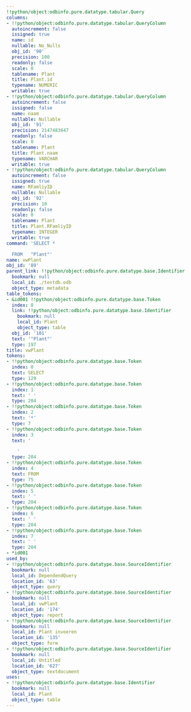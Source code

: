 ```yaml
---
!!python/object:odbinfo.pure.datatype.tabular.Query
columns:
- !!python/object:odbinfo.pure.datatype.tabular.QueryColumn
  autoincrement: false
  issigned: true
  name: id
  nullable: No_Nulls
  obj_id: '90'
  precision: 100
  readonly: false
  scale: 0
  tablename: Plant
  title: Plant.id
  typename: NUMERIC
  writable: true
- !!python/object:odbinfo.pure.datatype.tabular.QueryColumn
  autoincrement: false
  issigned: false
  name: naam
  nullable: Nullable
  obj_id: '91'
  precision: 2147483647
  readonly: false
  scale: 0
  tablename: Plant
  title: Plant.naam
  typename: VARCHAR
  writable: true
- !!python/object:odbinfo.pure.datatype.tabular.QueryColumn
  autoincrement: false
  issigned: true
  name: RFamliyID
  nullable: Nullable
  obj_id: '92'
  precision: 10
  readonly: false
  scale: 0
  tablename: Plant
  title: Plant.RFamliyID
  typename: INTEGER
  writable: true
command: 'SELECT *

  FROM   "Plant"'
name: vwPlant
obj_id: '89'
parent_link: !!python/object:odbinfo.pure.datatype.base.Identifier
  bookmark: null
  local_id: ./testdb.odb
  object_type: metadata
table_tokens:
- &id001 !!python/object:odbinfo.pure.datatype.base.Token
  index: 8
  link: !!python/object:odbinfo.pure.datatype.base.Identifier
    bookmark: null
    local_id: Plant
    object_type: table
  obj_id: '101'
  text: '"Plant"'
  type: 197
title: vwPlant
tokens:
- !!python/object:odbinfo.pure.datatype.base.Token
  index: 0
  text: SELECT
  type: 129
- !!python/object:odbinfo.pure.datatype.base.Token
  index: 1
  text: ' '
  type: 204
- !!python/object:odbinfo.pure.datatype.base.Token
  index: 2
  text: '*'
  type: 7
- !!python/object:odbinfo.pure.datatype.base.Token
  index: 3
  text: '

    '
  type: 204
- !!python/object:odbinfo.pure.datatype.base.Token
  index: 4
  text: FROM
  type: 75
- !!python/object:odbinfo.pure.datatype.base.Token
  index: 5
  text: ' '
  type: 204
- !!python/object:odbinfo.pure.datatype.base.Token
  index: 6
  text: ' '
  type: 204
- !!python/object:odbinfo.pure.datatype.base.Token
  index: 7
  text: ' '
  type: 204
- *id001
used_by:
- !!python/object:odbinfo.pure.datatype.base.SourceIdentifier
  bookmark: null
  local_id: DependendQuery
  location_id: '63'
  object_type: query
- !!python/object:odbinfo.pure.datatype.base.SourceIdentifier
  bookmark: null
  local_id: vwPlant
  location_id: '174'
  object_type: report
- !!python/object:odbinfo.pure.datatype.base.SourceIdentifier
  bookmark: null
  local_id: Plant invoeren
  location_id: '135'
  object_type: form
- !!python/object:odbinfo.pure.datatype.base.SourceIdentifier
  bookmark: null
  local_id: Untitled
  location_id: '627'
  object_type: textdocument
uses:
- !!python/object:odbinfo.pure.datatype.base.Identifier
  bookmark: null
  local_id: Plant
  object_type: table
---
```

